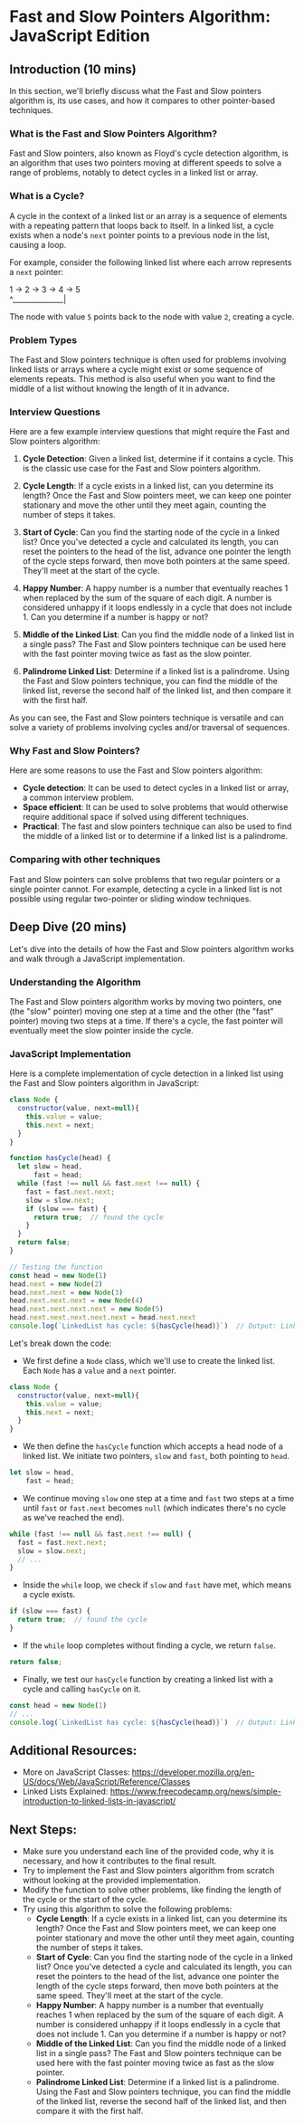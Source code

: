# Fast and Slow Pointers Algorithm: JavaScript Edition

## Introduction (10 mins)

In this section, we'll briefly discuss what the Fast and Slow pointers algorithm is, its use cases, and how it compares to other pointer-based techniques.

### What is the Fast and Slow Pointers Algorithm?

Fast and Slow pointers, also known as Floyd's cycle detection algorithm, is an algorithm that uses two pointers moving at different speeds to solve a range of problems, notably to detect cycles in a linked list or array.

### What is a Cycle? 

A cycle in the context of a linked list or an array is a sequence of elements with a repeating pattern that loops back to itself. In a linked list, a cycle exists when a node's `next` pointer points to a previous node in the list, causing a loop.

For example, consider the following linked list where each arrow represents a `next` pointer:

1 -> 2 -> 3 -> 4 -> 5  
     ^______________|

The node with value `5` points back to the node with value `2`, creating a cycle.

### Problem Types

The Fast and Slow pointers technique is often used for problems involving linked lists or arrays where a cycle might exist or some sequence of elements repeats. This method is also useful when you want to find the middle of a list without knowing the length of it in advance.

### Interview Questions

Here are a few example interview questions that might require the Fast and Slow pointers algorithm:

1. **Cycle Detection**: Given a linked list, determine if it contains a cycle. This is the classic use case for the Fast and Slow pointers algorithm.

2. **Cycle Length**: If a cycle exists in a linked list, can you determine its length? Once the Fast and Slow pointers meet, we can keep one pointer stationary and move the other until they meet again, counting the number of steps it takes.

3. **Start of Cycle**: Can you find the starting node of the cycle in a linked list? Once you've detected a cycle and calculated its length, you can reset the pointers to the head of the list, advance one pointer the length of the cycle steps forward, then move both pointers at the same speed. They'll meet at the start of the cycle.

4. **Happy Number**: A happy number is a number that eventually reaches 1 when replaced by the sum of the square of each digit. A number is considered unhappy if it loops endlessly in a cycle that does not include 1. Can you determine if a number is happy or not?

5. **Middle of the Linked List**: Can you find the middle node of a linked list in a single pass? The Fast and Slow pointers technique can be used here with the fast pointer moving twice as fast as the slow pointer.

6. **Palindrome Linked List**: Determine if a linked list is a palindrome. Using the Fast and Slow pointers technique, you can find the middle of the linked list, reverse the second half of the linked list, and then compare it with the first half.

As you can see, the Fast and Slow pointers technique is versatile and can solve a variety of problems involving cycles and/or traversal of sequences.


### Why Fast and Slow Pointers?

Here are some reasons to use the Fast and Slow pointers algorithm:

- **Cycle detection**: It can be used to detect cycles in a linked list or array, a common interview problem.
- **Space efficient**: It can be used to solve problems that would otherwise require additional space if solved using different techniques.
- **Practical**: The fast and slow pointers technique can also be used to find the middle of a linked list or to determine if a linked list is a palindrome.

### Comparing with other techniques

Fast and Slow pointers can solve problems that two regular pointers or a single pointer cannot. For example, detecting a cycle in a linked list is not possible using regular two-pointer or sliding window techniques. 

## Deep Dive (20 mins)

Let's dive into the details of how the Fast and Slow pointers algorithm works and walk through a JavaScript implementation.

### Understanding the Algorithm

The Fast and Slow pointers algorithm works by moving two pointers, one (the "slow" pointer) moving one step at a time and the other (the "fast" pointer) moving two steps at a time. If there's a cycle, the fast pointer will eventually meet the slow pointer inside the cycle.

### JavaScript Implementation

Here is a complete implementation of cycle detection in a linked list using the Fast and Slow pointers algorithm in JavaScript:

```javascript
class Node {
  constructor(value, next=null){
    this.value = value;
    this.next = next;
  }
}

function hasCycle(head) {
  let slow = head,
      fast = head;
  while (fast !== null && fast.next !== null) {
    fast = fast.next.next;
    slow = slow.next;
    if (slow === fast) {
      return true;  // found the cycle
    }
  }
  return false;
}

// Testing the function
const head = new Node(1)
head.next = new Node(2)
head.next.next = new Node(3)
head.next.next.next = new Node(4)
head.next.next.next.next = new Node(5)
head.next.next.next.next.next = head.next.next
console.log(`LinkedList has cycle: ${hasCycle(head)}`)  // Output: LinkedList has cycle: true
```

Let's break down the code:

- We first define a `Node` class, which we'll use to create the linked list. Each `Node` has a `value` and a `next` pointer.

```javascript
class Node {
  constructor(value, next=null){
    this.value = value;
    this.next = next;
  }
}
```

- We then define the `hasCycle` function which accepts a head node of a linked list. We initiate two pointers, `slow` and `fast`, both pointing to `head`.

```javascript
let slow = head,
    fast = head;
```

- We continue moving `slow` one step at a time and `fast` two steps at a time until `fast` or `fast.next` becomes `null` (which indicates there's no cycle as we've reached the end).

```javascript
while (fast !== null && fast.next !== null) {
  fast = fast.next.next;
  slow = slow.next;
  // ...
}
```

- Inside the `while` loop, we check if `slow` and `fast` have met, which means a cycle exists.

```javascript
if (slow === fast) {
  return true;  // found the cycle
}
```

- If the `while` loop completes without finding a cycle, we return `false`.

```javascript
return false;
```

- Finally, we test our `hasCycle` function by creating a linked list with a cycle and calling `hasCycle` on it.

```javascript
const head = new Node(1)
// ...
console.log(`LinkedList has cycle: ${hasCycle(head)}`)  // Output: LinkedList has cycle: true
```

## Additional Resources:

- More on JavaScript Classes: https://developer.mozilla.org/en-US/docs/Web/JavaScript/Reference/Classes
- Linked Lists Explained: https://www.freecodecamp.org/news/simple-introduction-to-linked-lists-in-javascript/

## Next Steps:

- Make sure you understand each line of the provided code, why it is necessary, and how it contributes to the final result.
- Try to implement the Fast and Slow pointers algorithm from scratch without looking at the provided implementation.
- Modify the function to solve other problems, like finding the length of the cycle or the start of the cycle.
- Try using this algorithm to solve the following problems:
  - **Cycle Length**: If a cycle exists in a linked list, can you determine its length? Once the Fast and Slow pointers meet, we can keep one pointer stationary and move the other until they meet again, counting the number of steps it takes.
  - **Start of Cycle**: Can you find the starting node of the cycle in a linked list? Once you've detected a cycle and calculated its length, you can reset the pointers to the head of the list, advance one pointer the length of the cycle steps forward, then move both pointers at the same speed. They'll meet at the start of the cycle.
  - **Happy Number**: A happy number is a number that eventually reaches 1 when replaced by the sum of the square of each digit. A number is considered unhappy if it loops endlessly in a cycle that does not include 1. Can you determine if a number is happy or not?
  - **Middle of the Linked List**: Can you find the middle node of a linked list in a single pass? The Fast and Slow pointers technique can be used here with the fast pointer moving twice as fast as the slow pointer.
  - **Palindrome Linked List**: Determine if a linked list is a palindrome. Using the Fast and Slow pointers technique, you can find the middle of the linked list, reverse the second half of the linked list, and then compare it with the first half.